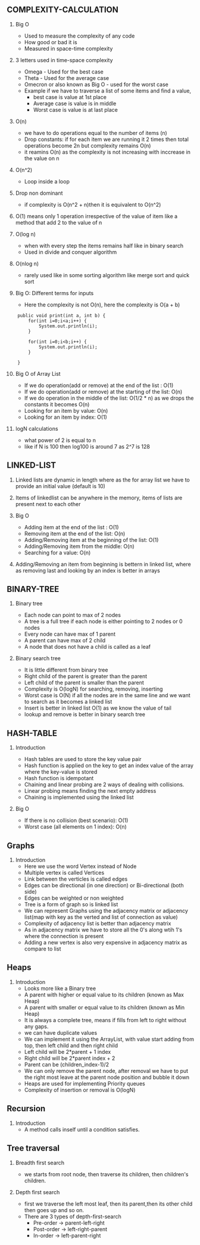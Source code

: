## COMPLEXITY-CALCULATION

1. Big O
    - Used to measure the complexity of any code
    - How good or bad it is
    - Measured in space-time complexity
  
2. 3 letters used in time-space complexity
    - Omega - Used for the best case
    - Theta - Used for the average case
    - Omecron or also known as Big O - used for the worst case
    - Example if we have to traverse a list of some items and find a value, 
      - best case is value at 1st place
      - Average case is value is in middle
      - Worst case is value is at last place

3. O(n)
    - we have to do operations equal to the number of items (n)
    - Drop constants: if for each item we are running it 2 times then total operations become 2n but complexity remains O(n)
    - it reamins O(n) as the complexity is not increasing with inccrease in the value on n

4. O(n^2)
    - Loop inside a loop

5. Drop non dominant
    - if complexity is O(n^2 + n)then it is equivalent to O(n^2)

6. O(1) means only 1 operation irrespective of the value of item like a method that add 2 to the value of n

7. O(log n)
   - when with every step the items remains half like in binary search
   - Used in divide and conquer algorithm

8. O(nlog n)
   - rarely used like in some sorting algorithm like merge sort and quick sort

9. Big O: Different terms for inputs
    - Here the complexity is not O(n), here the complexity is O(a + b)

```
    public void print(int a, int b) {
        for(int i=0;i<a;i++) {
            System.out.println(i);
        }

        for(int i=0;i<b;i++) {
            System.out.println(i);
        }

    }

```

10. Big O of Array List
    -  If we do operation(add or remove) at the end of the list : O(1)
    -  If we do operation(add or remove) at the starting of the list: O(n)
    -  If we do operation in the middle of the list: O(1/2 * n)  as we drops the constants it becomes O(n)
    -  Looking for an item by value: O(n)
    -  Looking for an item by index: O(1)

11. logN calculations
    -  what power of 2 is equal to n
    -  like if N is 100 then log100 is around 7 as 2^7 is 128

##  LINKED-LIST

1. Linked lists are dynamic in length where as the for array list we have to provide an initial value (default is 10)
   
2. Items of linkedlist can be anywhere in the memory, items of lists are present next to each other 

3. Big O
    - Adding item at the end of the list : O(1)
    - Removing item at the end of the list: O(n)
    - Adding/Removing item at the beginning of the list: O(1)
    - Adding/Removing item from the middle: O(n)
    - Searching for a value: O(n)

4. Adding/Removing an item from beginning is bettern in linked list, where as removing last and looking by an index is better in arrays

## BINARY-TREE

1. Binary tree
    - Each node can point to max of 2 nodes
    - A tree is a full tree if each node is either pointing to 2 nodes or 0 nodes
    - Every node can have max of 1 parent
    - A parent can have max of 2 child
    - A node that does not have a child is called as a leaf

2. Binary search tree 
    - It is little different from binary tree
    - Right child of the parent is greater than the parent
    - Left child of the parent is smaller than the parent
    - Complexity is O(logN) for searching, removing, inserting
    - Worst case is O(N) if all the nodes are in the same line and we want to search as it becomes a linked list
    - Insert is better in linked list O(1) as we know the value of tail
    - lookup and remove is better in binary search tree

##  HASH-TABLE

1. Introduction
    - Hash tables are used to store the key value pair
    - Hash function is applied on the key to get an index value of the array where the key-value is stored
    - Hash function is idempotant
    - Chaining and linear probing are 2 ways of dealing with collisions.
    - Linear probing means finding the next empty address
    - Chaining is implemented using the linked list

2. Big O
    - If there is no collision (best scenario): O(1)
    - Worst case (all elements on 1 index): O(n)

## Graphs

1. Introduction
   - Here we use the word Vertex instead of Node
   - Multiple vertex is called Vertices
   - Link between the verticles is called edges
   - Edges can be directional (in one direction) or Bi-directional (both side)
   - Edges can be weighted or non weighted
   - Tree is a form of graph so is linked list
   - We can represent Graphs using the adjacency matrix or adjacency list(map with key as the verted and list of connection as value)
   - Complexity of adjacency list is better than adjacency matrix
   - As in adjacency matrix we have to store all the 0's along wtih 1's where the connection is present
   - Adding a new vertex is also very expensive in adjacency matrix as compare to list

## Heaps

1. Introduction
    - Looks more like a Binary tree
    - A parent with higher or equal value to its children (known as Max Heap)
    - A parent with smaller or equal value to its children (known as Min Heap)
    - It is always a complete tree, means if fills from left to right without any gaps.
    - we can have duplicate values
    - We can implement it using the ArrayList, with value start adding from top, then left child and then right child
    - Left child will be 2*parent + 1 index
    - Right child will be 2*parent index + 2
    - Parent can be (children_index-1)/2
    - We can only remove the parent node, after removal we have to put the right most leave at the parent node position and bubble it down
    - Heaps are used for implementing Priority queues
    - Complexity of insertion or removal is O(logN)

## Recursion

1. Introduction
   - A method calls inself until a condition satisfies.

## Tree traversal

1. Breadth first search
   - we starts from root node, then traverse its children, then children's children.

2. Depth first search
   - first we traverse the left most leaf, then its parent,then its other child then goes up and so on.
   - There are 3 types of depth-first-search
     - Pre-order  -> parent-left-right
     - Post-order -> left-right-parent
     - In-order -> left-parent-right